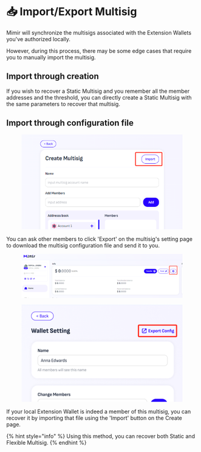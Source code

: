 # 📥 Import/Export Multisig

Mimir will synchronize the multisigs associated with the Extension Wallets you've authorized locally.&#x20;

However, during this process, there may be some edge cases that require you to manually import the multisig.

## Import through creation

If you wish to recover a Static Multisig and you remember all the member addresses and the threshold, you can directly create a Static Multisig with the same parameters to recover that multisig.

## Import through configuration file

<figure><img src="../.gitbook/assets/image (2).png" alt=""><figcaption></figcaption></figure>

You can ask other members to click 'Export' on the multisig's setting page to download the multisig configuration file and send it to you.

&#x20;

<figure><img src="../.gitbook/assets/image (4).png" alt=""><figcaption></figcaption></figure>

<figure><img src="../.gitbook/assets/image (5).png" alt=""><figcaption></figcaption></figure>

If your local Extension Wallet is indeed a member of this multisig, you can recover it by importing that file using the 'Import' button on the Create page.

{% hint style="info" %}
Using this method, you can recover both Static and Flexible Multisig.
{% endhint %}
